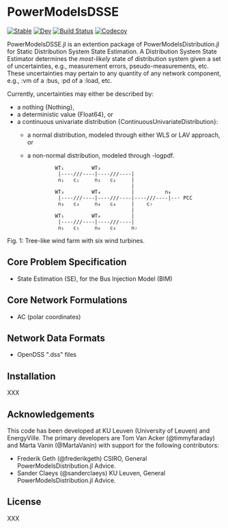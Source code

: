 # PowerModelsDSSE

[![Stable](https://img.shields.io/badge/docs-stable-blue.svg)](https://timmyfaraday.github.io/PowerModelsDSSE.jl/stable)
[![Dev](https://img.shields.io/badge/docs-dev-blue.svg)](https://timmyfaraday.github.io/PowerModelsDSSE.jl/dev)
[![Build Status](https://travis-ci.com/timmyfaraday/PowerModelsDSSE.jl.svg?branch=master)](https://travis-ci.com/timmyfaraday/PowerModelsDSSE.jl)
[![Codecov](https://codecov.io/gh/timmyfaraday/PowerModelsDSSE.jl/branch/master/graph/badge.svg)](https://codecov.io/gh/timmyfaraday/PowerModelsDSSE.jl)

PowerModelsDSSE.jl is an extention package of PowerModelsDistribution.jl for
Static Distribution System State Estimation. A Distribution System State
Estimator determines the *most-likely* state of distribution system given a set
of uncertainties, e.g., measurement errors, pseudo-measurements, etc. These 
uncertainties may pertain to any quantity of any network component, e.g., :vm 
of a :bus, :pd of a :load, etc.

Currently, uncertainties may either be described by:
- a nothing {Nothing},
- a deterministic value {Float64}, or
- a continuous univariate distribution {ContinuousUnivariateDistribution}:
    * a normal distribution, modeled through either WLS or LAV approach, or
    * a non-normal distribution, modeled through -logpdf.

                   WT₁         WT₂
                    |----///----|----///----|
                    n₁   c₁     n₂   c₂     |
                                            |
                   WT₃         WT₄          |          n₈
                    |----///----|----///----|----///----|--⋅ PCC
                    n₃   c₃     n₄   c₄     |    c₇
                                            |
                   WT₅         WT₆          |
                    |----///----|----///----|
                    n₅   c₅     n₆   c₆     n₇
Fig. 1: Tree-like wind farm with six wind turbines.


## Core Problem Specification

- State Estimation (SE), for the Bus Injection Model (BIM)

## Core Network Formulations

- AC (polar coordinates)

## Network Data Formats

- OpenDSS ".dss" files

## Installation

XXX

## Acknowledgements

This code has been developed at KU Leuven (University of Leuven) and 
EnergyVille. The primary developers are Tom Van Acker (@timmyfaraday) and 
Marta Vanin (@MartaVanin) with support for the following
contributors:

- Frederik Geth (@frederikgeth) CSIRO, General PowerModelsDistribution.jl Advice.
- Sander Claeys (@sanderclaeys) KU Leuven, General PowerModelsDistribution.jl Advice.

## License

XXX
